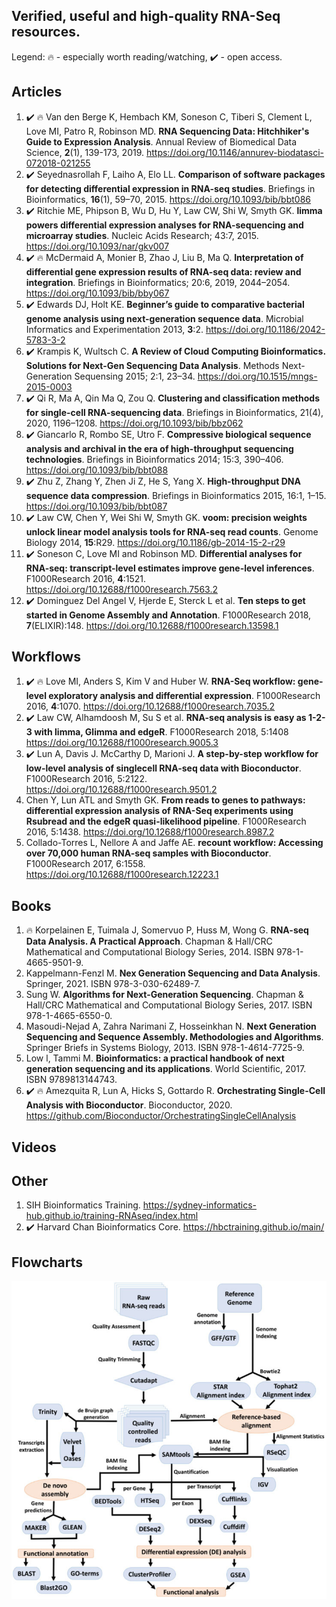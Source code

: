 ## Verified, useful and high-quality RNA-Seq resources. 

Legend: :fire: - especially worth reading/watching, :heavy_check_mark: - open access.

## Articles
 1. :heavy_check_mark: :fire: Van den Berge K, Hembach KM, Soneson C, Tiberi S, Clement L, Love MI, Patro R, Robinson MD. **RNA Sequencing Data: Hitchhiker's Guide to Expression Analysis**. Annual Review of Biomedical Data Science, **2**(1), 139-173, 2019. https://doi.org/10.1146/annurev-biodatasci-072018-021255
 2. :heavy_check_mark: Seyednasrollah F, Laiho A, Elo LL. **Comparison of software packages for detecting differential expression in RNA-seq studies**. Briefings in Bioinformatics, **16**(1), 59–70, 2015. https://doi.org/10.1093/bib/bbt086
 3. :heavy_check_mark: Ritchie ME, Phipson B, Wu D, Hu Y, Law CW, Shi W, Smyth GK. **limma powers differential expression analyses for RNA-sequencing and microarray studies**. Nucleic Acids Research; 43:7, 2015. https://doi.org/10.1093/nar/gkv007
 4. :heavy_check_mark: :fire: McDermaid A, Monier B, Zhao J, Liu B, Ma Q. **Interpretation of differential gene expression results of RNA-seq data: review and integration**. Briefings in Bioinformatics; 20:6, 2019, 2044–2054. https://doi.org/10.1093/bib/bby067 
 5. :heavy_check_mark: Edwards DJ, Holt KE. **Beginner’s guide to comparative bacterial genome analysis using next-generation sequence data**. Microbial Informatics and Experimentation 2013, **3**:2. https://doi.org/10.1186/2042-5783-3-2
 6. :heavy_check_mark: Krampis K, Wultsch C. **A Review of Cloud Computing Bioinformatics. Solutions for Next-Gen Sequencing Data Analysis**. Methods Next-Generation Sequensing 2015; 2:1, 23–34. https://doi.org/10.1515/mngs-2015-0003
 7. :heavy_check_mark: Qi R, Ma A, Qin Ma Q, Zou Q. **Clustering and classification methods for single-cell RNA-sequencing data**. Briefings in Bioinformatics, 21(4), 2020, 1196–1208. https://doi.org/10.1093/bib/bbz062
 8. :heavy_check_mark: Giancarlo R, Rombo SE, Utro F. **Compressive biological sequence analysis and archival in the era of high-throughput sequencing technologies**.  Briefings in Bioinformatics 2014; 15:3, 390–406. https://doi.org/10.1093/bib/bbt088
 9. :heavy_check_mark: Zhu Z, Zhang Y, Zhen Ji Z, He S, Yang X. **High-throughput DNA sequence data compression**. Briefings in Bioinformatics 2015, 16:1, 1–15. https://doi.org/10.1093/bib/bbt087
 10. :heavy_check_mark: Law CW, Chen Y, Wei Shi W, Smyth GK. **voom: precision weights unlock linear model analysis tools for RNA-seq read counts**. Genome Biology 2014, **15**:R29. https://doi.org/10.1186/gb-2014-15-2-r29
 11. :heavy_check_mark: Soneson C, Love MI and Robinson MD. **Differential analyses for RNA-seq: transcript-level estimates improve gene-level inferences**. F1000Research 2016, **4**:1521. https://doi.org/10.12688/f1000research.7563.2
 12. :heavy_check_mark: Dominguez Del Angel V, Hjerde E, Sterck L et al. **Ten steps to get started in Genome Assembly and Annotation**. F1000Research 2018, **7**(ELIXIR):148. https://doi.org/10.12688/f1000research.13598.1 


## Workflows
 1. :heavy_check_mark: :fire: Love MI, Anders S, Kim V and Huber W. **RNA-Seq workflow: gene-level exploratory analysis and differential expression**. F1000Research 2016, **4**:1070. https://doi.org/10.12688/f1000research.7035.2
 2. :heavy_check_mark: Law CW, Alhamdoosh M, Su S et al. **RNA-seq analysis is easy as 1-2-3 with limma, Glimma and edgeR**. F1000Research 2018, 5:1408 https://doi.org/10.12688/f1000research.9005.3
 3. :heavy_check_mark: Lun A, Davis J. McCarthy D, Marioni J. **A step-by-step workflow for low-level analysis of singlecell RNA-seq data with Bioconductor**. F1000Research 2016, 5:2122. https://doi.org/10.12688/f1000research.9501.2
 4. Chen Y, Lun ATL and Smyth GK. **From reads to genes to pathways: differential expression analysis of RNA-Seq experiments using Rsubread and the edgeR quasi-likelihood pipeline**. F1000Research 2016, 5:1438. https://doi.org/10.12688/f1000research.8987.2
 5. Collado-Torres L, Nellore A and Jaffe AE. **recount workflow: Accessing over 70,000 human RNA-seq samples with Bioconductor**. F1000Research 2017, 6:1558. https://doi.org/10.12688/f1000research.12223.1  

## Books
 1. :fire: Korpelainen E, Tuimala J, Somervuo P, Huss M, Wong G. **RNA-seq Data Analysis. A Practical Approach**. Chapman & Hall/CRC Mathematical and Computational Biology Series, 2014. ISBN 978-1-4665-9501-9.
 2. Kappelmann-Fenzl M. **Nex Generation Sequencing and Data Analysis**. Springer, 2021. ISBN 978-3-030-62489-7.
 3. Sung W. **Algorithms for Next-Generation Sequencing**. Chapman & Hall/CRC Mathematical and Computational Biology Series, 2017. ISBN 978-1-4665-6550-0.
 4. Masoudi-Nejad A, Zahra Narimani Z, Hosseinkhan N. **Next Generation Sequencing and Sequence Assembly. Methodologies and Algorithms**. Springer Briefs in Systems Biology, 2013. ISBN 978-1-4614-7725-9.
 5. Low l, Tammi M. **Bioinformatics: a practical handbook of next generation sequencing and its applications**. World Scientific, 2017. ISBN 9789813144743.
 6. :heavy_check_mark: :fire: Amezquita R, Lun A, Hicks S, Gottardo R. **Orchestrating Single-Cell Analysis with Bioconductor**. Bioconductor, 2020. https://github.com/Bioconductor/OrchestratingSingleCellAnalysis

## Videos

## Other
 1. SIH Bioinformatics Training. https://sydney-informatics-hub.github.io/training-RNAseq/index.html
 2. :heavy_check_mark: Harvard Chan Bioinformatics Core. https://hbctraining.github.io/main/


## Flowcharts

<p align = 'center'> <img src="img/protocol.png" width="700px" /> </p>
